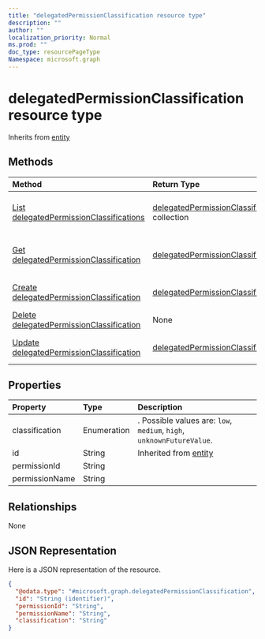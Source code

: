 ```yaml
---
title: "delegatedPermissionClassification resource type"
description: ""
author: ""
localization_priority: Normal
ms.prod: ""
doc_type: resourcePageType
Namespace: microsoft.graph
---
```



# delegatedPermissionClassification resource type




Inherits from [entity](../resources/entity.md)

## Methods
|Method|Return Type|Description|
|:---|:---|:---|
|[List delegatedPermissionClassifications](../api/delegatedpermissionclassification-list.md)|[delegatedPermissionClassification](../resources/delegatedPermissionClassification.md) collection|List properties and relationships of the [delegatedPermissionClassification](../resources/delegatedpermissionclassification.md) objects.|
|[Get delegatedPermissionClassification](../api/delegatedpermissionclassification-get.md)|[delegatedPermissionClassification](../resources/delegatedPermissionClassification.md)|Read properties and relationships of the [delegatedPermissionClassification](../resources/delegatedpermissionclassification.md) object.|
|[Create delegatedPermissionClassification](../api/delegatedpermissionclassification-create.md)|[delegatedPermissionClassification](../resources/delegatedPermissionClassification.md)|Create a new [delegatedPermissionClassification](../resources/delegatedpermissionclassification.md) object.|
|[Delete delegatedPermissionClassification](../api/delegatedpermissionclassification-delete.md)|None|Deletes a [delegatedPermissionClassification](../resources/delegatedpermissionclassification.md).|
|[Update delegatedPermissionClassification](../api/delegatedpermissionclassification-update.md)|[delegatedPermissionClassification](../resources/delegatedPermissionClassification.md)|Update the properties of a [delegatedPermissionClassification](../resources/delegatedpermissionclassification.md) object.|

## Properties
|Property|Type|Description|
|:---|:---|:---|
|classification|Enumeration|. Possible values are: `low`, `medium`, `high`, `unknownFutureValue`.|
|id|String| Inherited from [entity](../resources/entity.md)|
|permissionId|String||
|permissionName|String||

## Relationships
None

## JSON Representation
Here is a JSON representation of the resource.
<!-- {
  "blockType": "resource",
  "keyProperty": "id",
  "@odata.type": "microsoft.graph.delegatedPermissionClassification",
  "baseType": "microsoft.graph.entity",
  "openType": false
}
-->
``` json
{
  "@odata.type": "#microsoft.graph.delegatedPermissionClassification",
  "id": "String (identifier)",
  "permissionId": "String",
  "permissionName": "String",
  "classification": "String"
}
```

